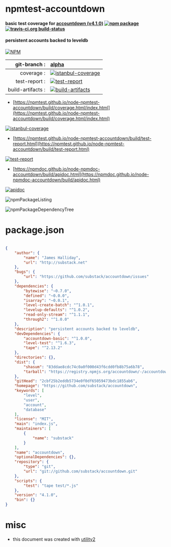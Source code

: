 # npmtest-accountdown

#### basic test coverage for  [accountdown (v4.1.0)](https://github.com/substack/accountdown)  [![npm package](https://img.shields.io/npm/v/npmtest-accountdown.svg?style=flat-square)](https://www.npmjs.org/package/npmtest-accountdown) [![travis-ci.org build-status](https://api.travis-ci.org/npmtest/node-npmtest-accountdown.svg)](https://travis-ci.org/npmtest/node-npmtest-accountdown)

#### persistent accounts backed to leveldb

[![NPM](https://nodei.co/npm/accountdown.png?downloads=true&downloadRank=true&stars=true)](https://www.npmjs.com/package/accountdown)

| git-branch : | [alpha](https://github.com/npmtest/node-npmtest-accountdown/tree/alpha)|
|--:|:--|
| coverage : | [![istanbul-coverage](https://npmtest.github.io/node-npmtest-accountdown/build/coverage.badge.svg)](https://npmtest.github.io/node-npmtest-accountdown/build/coverage.html/index.html)|
| test-report : | [![test-report](https://npmtest.github.io/node-npmtest-accountdown/build/test-report.badge.svg)](https://npmtest.github.io/node-npmtest-accountdown/build/test-report.html)|
| build-artifacts : | [![build-artifacts](https://npmtest.github.io/node-npmtest-accountdown/glyphicons_144_folder_open.png)](https://github.com/npmtest/node-npmtest-accountdown/tree/gh-pages/build)|

- [https://npmtest.github.io/node-npmtest-accountdown/build/coverage.html/index.html](https://npmtest.github.io/node-npmtest-accountdown/build/coverage.html/index.html)

[![istanbul-coverage](https://npmtest.github.io/node-npmtest-accountdown/build/screenCapture.buildCi.browser.%252Ftmp%252Fbuild%252Fcoverage.lib.html.png)](https://npmtest.github.io/node-npmtest-accountdown/build/coverage.html/index.html)

- [https://npmtest.github.io/node-npmtest-accountdown/build/test-report.html](https://npmtest.github.io/node-npmtest-accountdown/build/test-report.html)

[![test-report](https://npmtest.github.io/node-npmtest-accountdown/build/screenCapture.buildCi.browser.%252Ftmp%252Fbuild%252Ftest-report.html.png)](https://npmtest.github.io/node-npmtest-accountdown/build/test-report.html)

- [https://npmdoc.github.io/node-npmdoc-accountdown/build/apidoc.html](https://npmdoc.github.io/node-npmdoc-accountdown/build/apidoc.html)

[![apidoc](https://npmdoc.github.io/node-npmdoc-accountdown/build/screenCapture.buildCi.browser.%252Ftmp%252Fbuild%252Fapidoc.html.png)](https://npmdoc.github.io/node-npmdoc-accountdown/build/apidoc.html)

![npmPackageListing](https://npmtest.github.io/node-npmtest-accountdown/build/screenCapture.npmPackageListing.svg)

![npmPackageDependencyTree](https://npmtest.github.io/node-npmtest-accountdown/build/screenCapture.npmPackageDependencyTree.svg)



# package.json

```json

{
    "author": {
        "name": "James Halliday",
        "url": "http://substack.net"
    },
    "bugs": {
        "url": "https://github.com/substack/accountdown/issues"
    },
    "dependencies": {
        "bytewise": "~0.7.0",
        "defined": "~0.0.0",
        "isarray": "~0.0.1",
        "level-create-batch": "^1.0.1",
        "levelup-defaults": "^1.0.2",
        "read-only-stream": "^1.1.1",
        "through2": "^1.0.0"
    },
    "description": "persistent accounts backed to leveldb",
    "devDependencies": {
        "accountdown-basic": "^1.0.0",
        "level-test": "^1.6.3",
        "tape": "^2.13.2"
    },
    "directories": {},
    "dist": {
        "shasum": "83ddae8cdc74c0a0f000d43f6cdd0fb8b75a6b78",
        "tarball": "https://registry.npmjs.org/accountdown/-/accountdown-4.1.0.tgz"
    },
    "gitHead": "2cbf25b2eddb5734e0f0df65059473bdc1855ab6",
    "homepage": "https://github.com/substack/accountdown",
    "keywords": [
        "level",
        "user",
        "account",
        "database"
    ],
    "license": "MIT",
    "main": "index.js",
    "maintainers": [
        {
            "name": "substack"
        }
    ],
    "name": "accountdown",
    "optionalDependencies": {},
    "repository": {
        "type": "git",
        "url": "git://github.com/substack/accountdown.git"
    },
    "scripts": {
        "test": "tape test/*.js"
    },
    "version": "4.1.0",
    "bin": {}
}
```



# misc
- this document was created with [utility2](https://github.com/kaizhu256/node-utility2)
